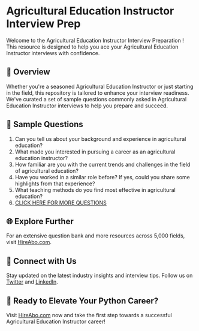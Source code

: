 # Agricultural Education Instructor Interview Prep

Welcome to the Agricultural Education Instructor Interview Preparation ! This resource is designed to help you ace your Agricultural Education Instructor interviews with confidence.

## 🚀 Overview

Whether you're a seasoned Agricultural Education Instructor or just starting in the field, this repository is tailored to enhance your interview readiness. We've curated a set of sample questions commonly asked in Agricultural Education Instructor interviews to help you prepare and succeed.

## 📝 Sample Questions

1. Can you tell us about your background and experience in agricultural education?
2. What made you interested in pursuing a career as an agricultural education instructor?
3. How familiar are you with the current trends and challenges in the field of agricultural education?
4. Have you worked in a similar role before? If yes, could you share some highlights from that experience?
5. What teaching methods do you find most effective in agricultural education?
6. [CLICK HERE FOR MORE QUESTIONS](https://hireabo.com/job/10_0_13/Agricultural%20Education%20Instructor)

## 🌐 Explore Further

For an extensive question bank and more resources across 5,000 fields, visit [HireAbo.com](https://www.hireabo.com).

## 📱 Connect with Us

Stay updated on the latest industry insights and interview tips. Follow us on [Twitter](https://twitter.com/hireabo) and [LinkedIn](https://www.linkedin.com/in/hire-abo-3609972a8/).

## 🚀 Ready to Elevate Your Python Career?

Visit [HireAbo.com](https://www.hireabo.com) now and take the first step towards a successful Agricultural Education Instructor career!